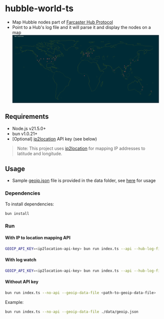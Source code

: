 # hubble-world-ts
- Map Hubble nodes part of [Farcaster Hub Protocol](https://docs.farcaster.xyz/hubble/hubble)
- Point to a Hub's log file and it will parse it and display the nodes on a map
![img.png](data/hubble-world.png)
## Requirements
- Node.js v21.5.0+
- bun v1.0.21+
- [Optional] [ip2location](https://www.ip2location.io/) API key (see below)
> Note: This project uses [ip2location](https://www.ip2location.io/) for mapping IP addresses to latitude and longitude.

## Usage
- Sample [geoip.json](./data/geoip.json) file is provided in the data folder, see [here](#without-api-key) for usage

### Dependencies
To install dependencies:

```bash
bun install
```

### Run
#### With IP to location mapping API
```bash
GEOIP_API_KEY=<ip2location-api-key> bun run index.ts --api --hub-log-file <path-to-hub-log-file> 
```
#### With log watch
```bash
GEOIP_API_KEY=<ip2location-api-key> bun run index.ts --api --hub-log-file <path-to-hub-log-file> --watch
```
#### Without API key
```bash
bun run index.ts --no-api --geoip-data-file <path-to-geoip-data-file> 
```
Example:
```bash
bun run index.ts --no-api --geoip-data-file ./data/geoip.json
```
